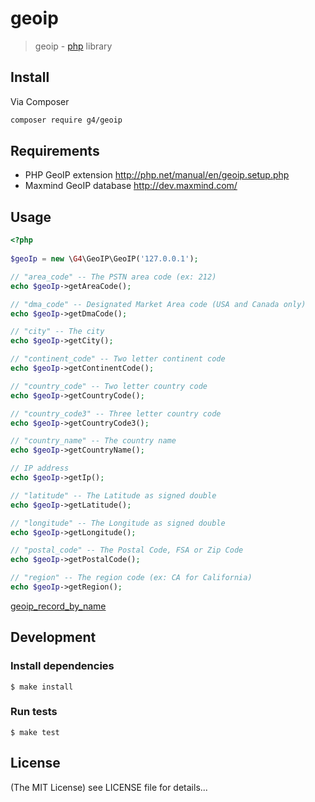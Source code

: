 geoip
======

> geoip - [php](http://php.net) library

## Install
Via Composer

```sh
composer require g4/geoip
```
## Requirements

* PHP GeoIP extension http://php.net/manual/en/geoip.setup.php
* Maxmind GeoIP database http://dev.maxmind.com/

## Usage

``` php
<?php
    
$geoIp = new \G4\GeoIP\GeoIP('127.0.0.1');

// "area_code" -- The PSTN area code (ex: 212)
echo $geoIp->getAreaCode();

// "dma_code" -- Designated Market Area code (USA and Canada only)
echo $geoIp->getDmaCode();

// "city" -- The city
echo $geoIp->getCity();

// "continent_code" -- Two letter continent code
echo $geoIp->getContinentCode();

// "country_code" -- Two letter country code
echo $geoIp->getCountryCode();

// "country_code3" -- Three letter country code
echo $geoIp->getCountryCode3();

// "country_name" -- The country name
echo $geoIp->getCountryName();

// IP address
echo $geoIp->getIp();

// "latitude" -- The Latitude as signed double
echo $geoIp->getLatitude();

// "longitude" -- The Longitude as signed double
echo $geoIp->getLongitude();

// "postal_code" -- The Postal Code, FSA or Zip Code
echo $geoIp->getPostalCode();

// "region" -- The region code (ex: CA for California)
echo $geoIp->getRegion();

```

[geoip_record_by_name](http://php.net/manual/en/function.geoip-record-by-name.php)

## Development

### Install dependencies

    $ make install

### Run tests

    $ make test

## License

(The MIT License)
see LICENSE file for details...
